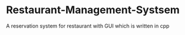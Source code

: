 # Restaurant-Management-Systsem
A reservation system for restaurant with GUI which is written in cpp
